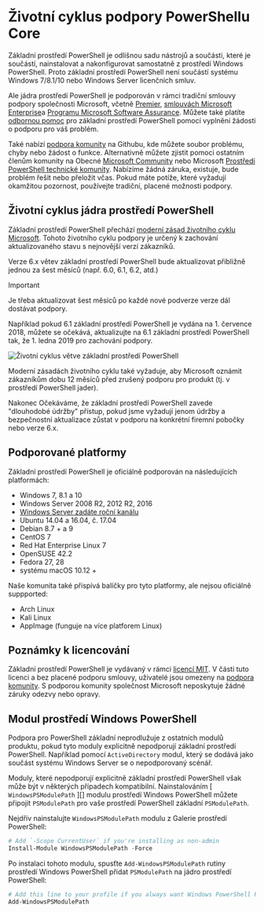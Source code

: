 # <a name="powershell-core-support-lifecycle"></a>Životní cyklus podpory PowerShellu Core

Základní prostředí PowerShell je odlišnou sadu nástrojů a součásti, které je součástí, nainstalovat a nakonfigurovat samostatně z prostředí Windows PowerShell.
Proto základní prostředí PowerShell není součástí systému Windows 7/8.1/10 nebo Windows Server licenčních smluv.

Ale jádra prostředí PowerShell je podporován v rámci tradiční smlouvy podpory společnosti Microsoft, včetně [Premier][], [smlouvách Microsoft Enterprise][enterprise-agreement]a [Programu Microsoft Software Assurance][assurance].
Můžete také platíte [odbornou pomoc][] pro základní prostředí PowerShell pomocí vyplnění žádosti o podporu pro váš problém.

Také nabízí [podpora komunity][] na Githubu, kde můžete soubor problému, chyby nebo žádost o funkce.
Alternativně můžete zjistit pomoci ostatním členům komunity na Obecné [Microsoft Community][] nebo Microsoft [Prostředí PowerShell technické komunity][].
Nabízíme žádná záruka, existuje, bude problém řešit nebo přeložit včas.
Pokud máte potíže, které vyžadují okamžitou pozornost, používejte tradiční, placené možnosti podpory.

## <a name="lifecycle-of-powershell-core"></a>Životní cyklus jádra prostředí PowerShell

Základní prostředí PowerShell přechází [moderní zásad životního cyklu Microsoft][modern].
Tohoto životního cyklu podpory je určený k zachování aktualizovaného stavu s nejnovější verzí zákazníků.

Verze 6.x větev základní prostředí PowerShell bude aktualizovat přibližně jednou za šest měsíců (např. 6.0, 6.1, 6.2, atd.)

> [!IMPORTANT]
> Je třeba aktualizovat šest měsíců po každé nové podverze verze dál dostávat podpory.

Například pokud 6.1 základní prostředí PowerShell je vydána na 1. července 2018, můžete se očekává, aktualizujte na 6.1 základní prostředí PowerShell tak, že 1. ledna 2019 pro zachování podpory.

![Životní cyklus větve základní prostředí PowerShell][lifecycle-chart]

Moderní zásadách životního cyklu také vyžaduje, aby Microsoft oznámit zákazníkům dobu 12 měsíců před zrušený podporu pro produkt (tj. v prostředí PowerShell jader).

Nakonec Očekáváme, že základní prostředí PowerShell zavede "dlouhodobé údržby" přístup, pokud jsme vyžadují jenom údržby a bezpečnostní aktualizace zůstat v podporu na konkrétní firemní pobočky nebo verze 6.x.

## <a name="supported-platforms"></a>Podporované platformy

Základní prostředí PowerShell je oficiálně podporován na následujících platformách:

* Windows 7, 8.1 a 10
* Windows Server 2008 R2, 2012 R2, 2016
* [Windows Server zadáte roční kanálu][semi-annual]
* Ubuntu 14.04 a 16.04, č. 17.04
* Debian 8.7 + a 9
* CentOS 7
* Red Hat Enterprise Linux 7
* OpenSUSE 42.2
* Fedora 27, 28
* systému macOS 10.12 +

Naše komunita také přispívá balíčky pro tyto platformy, ale nejsou oficiálně suppported:

* Arch Linux
* Kali Linux
* AppImage (funguje na více platforem Linux)

## <a name="notes-on-licensing"></a>Poznámky k licencování

Základní prostředí PowerShell je vydávaný v rámci [licencí MIT][].
V části tuto licenci a bez placené podporu smlouvy, uživatelé jsou omezeny na [podpora komunity][].
S podporou komunity společnost Microsoft neposkytuje žádné záruky odezvy nebo opravy.

## <a name="windows-powershell-module"></a>Modul prostředí Windows PowerShell

Podpora pro PowerShell základní neprodlužuje z ostatních modulů produktu, pokud tyto moduly explicitně nepodporují základní prostředí PowerShell.
Například pomocí `ActiveDirectory` modul, který se dodává jako součást systému Windows Server se o nepodporovaný scénář.

Moduly, které nepodporují explicitně základní prostředí PowerShell však může být v některých případech kompatibilní.
Nainstalováním [ `WindowsPSModulePath` ][] modulu prostředí Windows PowerShell můžete připojit `PSModulePath` pro vaše prostředí PowerShell základní `PSModulePath`.

Nejdřív nainstalujte `WindowsPSModulePath` modulu z Galerie prostředí PowerShell:

```powershell
# Add `-Scope CurrentUser` if you're installing as non-admin
Install-Module WindowsPSModulePath -Force
```

Po instalaci tohoto modulu, spusťte `Add-WindowsPSModulePath` rutiny prostředí Windows PowerShell přidat `PSModulePath` na jádro prostředí PowerShell:

```powershell
# Add this line to your profile if you always want Windows PowerShell PSModulePath
Add-WindowsPSModulePath
```

[Premier]: https://www.microsoft.com/en-us/microsoftservices/support.aspx
[enterprise-agreement]: https://www.microsoft.com/en-us/licensing/licensing-programs/enterprise.aspx
[assurance]: https://www.microsoft.com/en-us/licensing/licensing-programs/software-assurance-default.aspx
[Podpora komunity]: https://github.com/powershell/powershell/issues
[Microsoft Community]: https://answers.microsoft.com/
[Prostředí PowerShell technické komunity]: https://techcommunity.microsoft.com/t5/PowerShell/ct-p/WindowsPowerShell
[odbornou pomoc]: https://support.microsoft.com/assistedsupportproducts
[modern]: https://support.microsoft.com/help/30881/modern-lifecycle-policy
[lifecycle-chart]: ./images/modern-lifecycle.png
[semi-annual]: https://docs.microsoft.com/windows-server/get-started/semi-annual-channel-overview
[Licencí MIT]: https://github.com/PowerShell/PowerShell/blob/master/LICENSE.txt
['WindowsPSModulePath.]: https://www.powershellgallery.com/packages/WindowsPSModulePath/
